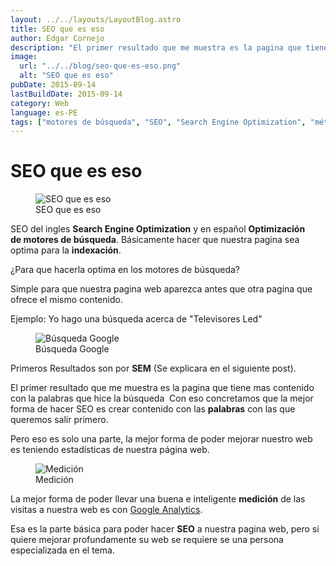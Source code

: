 ```yaml
---
layout: ../../layouts/LayoutBlog.astro
title: SEO que es eso
author: Edgar Cornejo
description: "El primer resultado que me muestra es la pagina que tiene mas contenido con la palabras que hice la búsqueda  Con eso concretamos que la mejor forma de hacer SEO es crear contenido con las palabras con las que queremos salir primero."
image:
  url: "../../blog/seo-que-es-eso.png"
  alt: "SEO que es eso"
pubDate: 2015-09-14
lastBuildDate: 2015-09-14
category: Web
language: es-PE
tags: ["motores de búsqueda", "SEO", "Search Engine Optimization", "métricas"]
---
```


# SEO que es eso

<figure>
  <img src="../../blog/seo-que-es-eso.png" alt="SEO que es eso"/>
  <figcaption>SEO que es eso</figcaption>
</figure>

SEO del ingles **Search Engine Optimization** y en español **Optimización de motores de búsqueda**. Básicamente hacer que nuestra pagina sea optima para la **indexación**.

¿Para que hacerla optima en los motores de búsqueda?

Simple para que nuestra pagina web aparezca antes que otra pagina que ofrece el mismo contenido.

Ejemplo: Yo hago una búsqueda acerca de "Televisores Led"

<figure>
  <img src="../../blog/busqueda-google.png" alt="Búsqueda Google"/>
  <figcaption>Búsqueda Google</figcaption>
</figure>

Primeros Resultados son por **SEM** (Se explicara en el siguiente post).

El primer resultado que me muestra es la pagina que tiene mas contenido con la palabras que hice la búsqueda  Con eso concretamos que la mejor forma de hacer SEO es crear contenido con las **palabras** con las que queremos salir primero.

Pero eso es solo una parte, la mejor forma de poder mejorar nuestro web es teniendo estadísticas de nuestra página web.

<figure>
  <img src=../../blog/medicion.png" alt="Medición"/>
  <figcaption>Medición</figcaption>
</figure>

La mejor forma de poder llevar una buena e inteligente **medición** de las visitas a nuestra web es con <a href="http://www.google.com/analytics/" title="Google Analytics" target="_blank">Google Analytics</a>.

Esa es la parte básica para poder hacer **SEO** a nuestra pagina web, pero si quiere mejorar profundamente su web se requiere se una persona especializada en el tema.